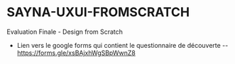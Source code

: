 # SAYNA-UXUI-FROMSCRATCH
Evaluation Finale - Design from Scratch

- Lien vers le google forms qui contient le questionnaire de découverte
-- https://forms.gle/xsBAjxhWgSBpWwnZ8
